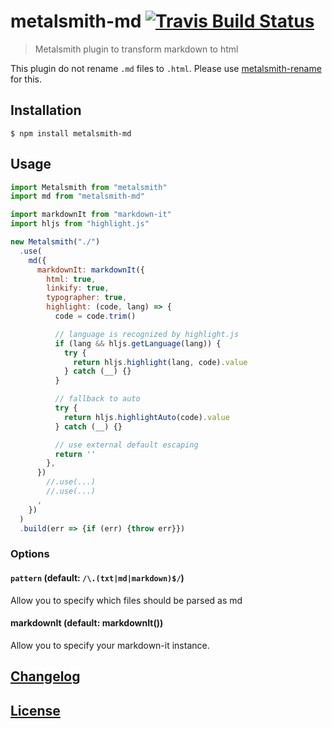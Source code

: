# metalsmith-md [![Travis Build Status](https://travis-ci.org/MoOx/metalsmith-md.svg)](https://travis-ci.org/MoOx/metalsmith-md)

> Metalsmith plugin to transform markdown to html

This plugin do not rename `.md` files to `.html`.
Please use [metalsmith-rename](https://github.com/MoOx/metalsmith-rename) for this.

## Installation

```console
$ npm install metalsmith-md
```

## Usage

```js
import Metalsmith from "metalsmith"
import md from "metalsmith-md"

import markdownIt from "markdown-it"
import hljs from "highlight.js"

new Metalsmith("./")
  .use(
    md({
      markdownIt: markdownIt({
        html: true,
        linkify: true,
        typographer: true,
        highlight: (code, lang) => {
          code = code.trim()

          // language is recognized by highlight.js
          if (lang && hljs.getLanguage(lang)) {
            try {
              return hljs.highlight(lang, code).value
            } catch (__) {}
          }

          // fallback to auto
          try {
            return hljs.highlightAuto(code).value
          } catch (__) {}

          // use external default escaping
          return ''
        },
      })
        //.use(...)
        //.use(...)
      ,
    })
  )
  .build(err => {if (err) {throw err}})
```

### Options

#### `pattern` (default: `/\.(txt|md|markdown)$/`)

Allow you to specify which files should be parsed as md

#### markdownIt (default: markdownIt())

Allow you to specify your markdown-it instance.

## [Changelog](CHANGELOG.md)

## [License](LICENSE)
